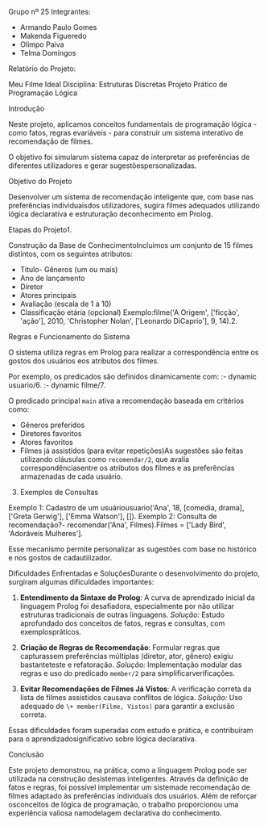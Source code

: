 
Grupo nº 25
Integrantes:
- Armando Paulo Gomes
- Makenda Figueredo
- Olimpo Paiva
- Telma Domingos




Relatório do Projeto:


 Meu Filme Ideal
Disciplina: Estruturas Discretas
Projeto Prático de Programação Lógica

Introdução

Neste projeto, aplicamos conceitos fundamentais de programação lógica - como fatos, regras evariáveis - para construir um sistema interativo de recomendação de filmes.

 O objetivo foi simularum sistema capaz de interpretar as preferências de diferentes utilizadores e gerar sugestõespersonalizadas.

Objetivo do Projeto

Desenvolver um sistema de recomendação inteligente que, com base nas preferências individuaisdos utilizadores, sugira filmes adequados utilizando lógica declarativa e estruturação deconhecimento em Prolog.

Etapas do Projeto1.

 Construção da Base de ConhecimentoIncluímos um conjunto de 15 filmes distintos, com os seguintes atributos:

- Título- Gêneros (um ou mais)
- Ano de lançamento
- Diretor
- Atores principais
- Avaliação (escala de 1 a 10)
- Classificação etária (opcional)
Exemplo:filme('A Origem', ['ficção', 'ação'], 2010, 'Christopher Nolan', ['Leonardo DiCaprio'], 9, 14).2.

 Regras e Funcionamento do Sistema

O sistema utiliza regras em Prolog para realizar a correspondência entre os gostos dos usuários eos atributos dos filmes.

Por exemplo, os predicados são definidos dinamicamente com:
:- dynamic usuario/6.
:- dynamic filme/7.

O predicado principal `main` ativa a recomendação baseada em critérios como:
- Gêneros preferidos
- Diretores favoritos
- Atores favoritos
- Filmes já assistidos (para evitar repetições)As sugestões são feitas utilizando cláusulas como `recomendar/2`, que avalia correspondênciasentre os atributos dos filmes e as preferências armazenadas de cada usuário.

3. Exemplos de Consultas

Exemplo 1: Cadastro de um usuáriousuario('Ana', 18, [comedia, drama], ['Greta Gerwig'], ['Emma Watson'], []).
Exemplo 2: Consulta de recomendação?- recomendar('Ana', Filmes).Filmes = ['Lady Bird', 'Adoráveis Mulheres'].

Esse mecanismo permite personalizar as sugestões com base no histórico e nos gostos de cadautilizador.

Dificuldades Enfrentadas e SoluçõesDurante o desenvolvimento do projeto, surgiram algumas dificuldades importantes:

1. **Entendimento da Sintaxe de Prolog**: A curva de aprendizado inicial da linguagem Prolog foi desafiadora, especialmente por não utilizar estruturas tradicionais de outras linguagens.
 *Solução:* Estudo aprofundado dos conceitos de fatos, regras e consultas, com exemplospráticos.

2. **Criação de Regras de Recomendação**: Formular regras que capturassem preferências múltiplas (diretor, ator, gênero) exigiu bastanteteste e refatoração. *Solução:* Implementação modular das regras e uso do predicado `member/2` para simplificarverificações.

3. **Evitar Recomendações de Filmes Já Vistos**: A verificação correta da lista de filmes assistidos causava conflitos de lógica. 
*Solução:* Uso adequado de `\+ member(Filme, Vistos)` para garantir a exclusão correta.

Essas dificuldades foram superadas com estudo e prática, e contribuíram para o aprendizadosignificativo sobre lógica declarativa.


Conclusão

Este projeto demonstrou, na prática, como a linguagem Prolog pode ser utilizada na construção desistemas inteligentes. 
Através da definição de fatos e regras, foi possível implementar um sistemade recomendação de filmes adaptado às preferências individuais dos usuários.
Além de reforçar osconceitos de lógica de programação, o trabalho proporcionou uma experiência valiosa namodelagem declarativa do conhecimento.

